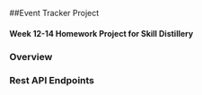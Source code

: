 ##Event Tracker Project

#### Week 12-14 Homework Project for Skill Distillery

### Overview


### Rest API Endpoints
